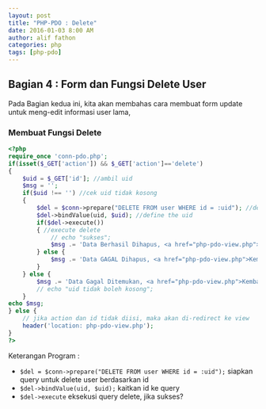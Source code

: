 ```yaml
---
layout: post
title: "PHP-PDO : Delete"
date: 2016-01-03 8:00 AM
author: alif fathon
categories: php
tags: [php-pdo]
---
```


## Bagian 4 : Form dan Fungsi Delete User ##

Pada Bagian kedua ini, kita akan membahas cara membuat form update untuk meng-edit informasi user lama,

<!--more-->

### Membuat Fungsi Delete ###

```php
<?php
require_once 'conn-pdo.php';
if(isset($_GET['action']) && $_GET['action']=='delete')
{
	$uid = $_GET['id']; //ambil uid
	$msg = '';
	if($uid !== '') //cek uid tidak kosong
	{
		$del = $conn->prepare("DELETE FROM user WHERE id = :uid"); //delete per uid
		$del->bindValue(uid, $uid); //define the uid
		if($del->execute())
		{ //execute delete
			// echo "sukses";
			$msg .= 'Data Berhasil Dihapus, <a href="php-pdo-view.php">Kembali</a>';
		} else {
			$msg .= 'Data GAGAL Dihapus, <a href="php-pdo-view.php">Kembali</a>';
		}
	} else {
		$msg .= 'Data Gagal Ditemukan, <a href="php-pdo-view.php">Kembali</a>';
		// echo "uid tidak boleh kosong";
	}
echo $msg;
} else {
	// jika action dan id tidak diisi, maka akan di-redirect ke view
	header('location: php-pdo-view.php');
}
?>
```

Keterangan Program :

- `$del = $conn->prepare("DELETE FROM user WHERE id = :uid");`
  siapkan query untuk delete user berdasarkan id
- `$del->bindValue(uid, $uid);`
  kaitkan id ke query
- `$del->execute`
  eksekusi query delete, jika sukses?
